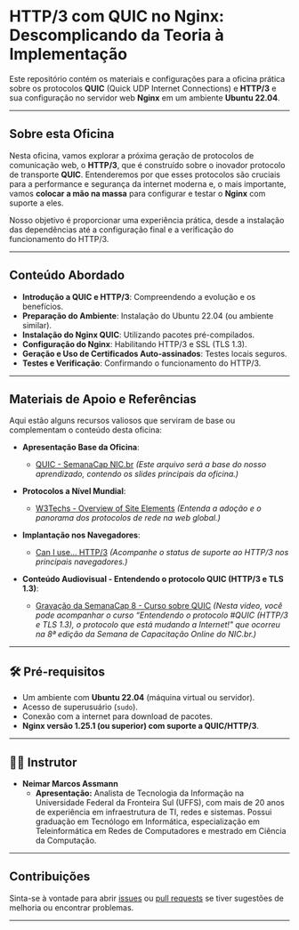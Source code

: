 # HTTP/3 com QUIC no Nginx: Descomplicando da Teoria à Implementação

Este repositório contém os materiais e configurações para a oficina prática sobre os protocolos **QUIC** (Quick UDP Internet Connections) e **HTTP/3** e sua configuração no servidor web **Nginx** em um ambiente **Ubuntu 22.04**.

---

## Sobre esta Oficina

Nesta oficina, vamos explorar a próxima geração de protocolos de comunicação web, o **HTTP/3**, que é construído sobre o inovador protocolo de transporte **QUIC**. Entenderemos por que esses protocolos são cruciais para a performance e segurança da internet moderna e, o mais importante, vamos **colocar a mão na massa** para configurar e testar o **Nginx** com suporte a eles.

Nosso objetivo é proporcionar uma experiência prática, desde a instalação das dependências até a configuração final e a verificação do funcionamento do HTTP/3.

---

## Conteúdo Abordado

* **Introdução a QUIC e HTTP/3**: Compreendendo a evolução e os benefícios.
* **Preparação do Ambiente**: Instalação do Ubuntu 22.04 (ou ambiente similar).
* **Instalação do Nginx QUIC**: Utilizando pacotes pré-compilados.
* **Configuração do Nginx**: Habilitando HTTP/3 e SSL (TLS 1.3).
* **Geração e Uso de Certificados Auto-assinados**: Testes locais seguros.
* **Testes e Verificação**: Confirmando o funcionamento do HTTP/3.

---

## Materiais de Apoio e Referências

Aqui estão alguns recursos valiosos que serviram de base ou complementam o conteúdo desta oficina:

* **Apresentação Base da Oficina**:
    * [QUIC - SemanaCap NIC.br](https://semanacap.bcp.nic.br/files/apresentacao/arquivo/1808/QUIC.pdf)
    *(Este arquivo será a base do nosso aprendizado, contendo os slides principais da oficina.)*

* **Protocolos a Nível Mundial**:
    * [W3Techs - Overview of Site Elements](https://w3techs.com/technologies/overview/site_element)
    *(Entenda a adoção e o panorama dos protocolos de rede na web global.)*

* **Implantação nos Navegadores**:
    * [Can I use... HTTP/3](https://caniuse.com/http3)
    *(Acompanhe o status de suporte ao HTTP/3 nos principais navegadores.)*

* **Conteúdo Audiovisual - Entendendo o protocolo QUIC (HTTP/3 e TLS 1.3)**:
    * [Gravação da SemanaCap 8 - Curso sobre QUIC](https://www.youtube.com/live/8hmnzwmaJDo)
    *(Nesta video, você pode acompanhar o curso “Entendendo o protocolo #QUIC (HTTP/3 e TLS 1.3), o protocolo que está mudando a Internet!" que ocorreu na 8ª edição da Semana de Capacitação Online do NIC.br.)*

---

## 🛠️ Pré-requisitos

* Um ambiente com **Ubuntu 22.04** (máquina virtual ou servidor).
* Acesso de superusuário (`sudo`).
* Conexão com a internet para download de pacotes.
* **Nginx versão 1.25.1 (ou superior) com suporte a QUIC/HTTP/3**.

---

## 👨‍🏫 Instrutor

* **Neimar Marcos Assmann**
    * **Apresentação:** Analista de Tecnologia da Informação na Universidade Federal da Fronteira Sul (UFFS), com mais de 20 anos de experiência em infraestrutura de TI, redes e sistemas. Possui graduação em Tecnólogo em Informática, especialização em Teleinformática em Redes de Computadores e mestrado em Ciência da Computação.

---

## Contribuições

Sinta-se à vontade para abrir [issues](https://github.com/SEU_USUARIO/SEU_REPOSITORIO/issues) ou [pull requests](https://github.com/SEU_USUARIO/SEU_REPOSITORIO/pulls) se tiver sugestões de melhoria ou encontrar problemas.

---
